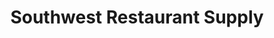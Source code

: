 ---
title: "Southwest Restaurant Supply"
url: /phoenix/southwest-restaurant-supply/
shop: Gemüse & Obst
---